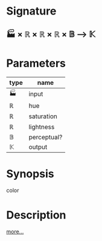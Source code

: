 # Signature
## 🏭 × ℝ × ℝ × ℝ × 𝔹 ⟶ 𝕂

# Parameters

| type | name |
|------|------|
|🏭|input|
|ℝ|hue|
|ℝ|saturation|
|ℝ|lightness|
|𝔹|perceptual?|
|𝕂|output|

# Synopsis
color

# Description

[more...](https://en.wikipedia.org/wiki/HSL_and_HSV)